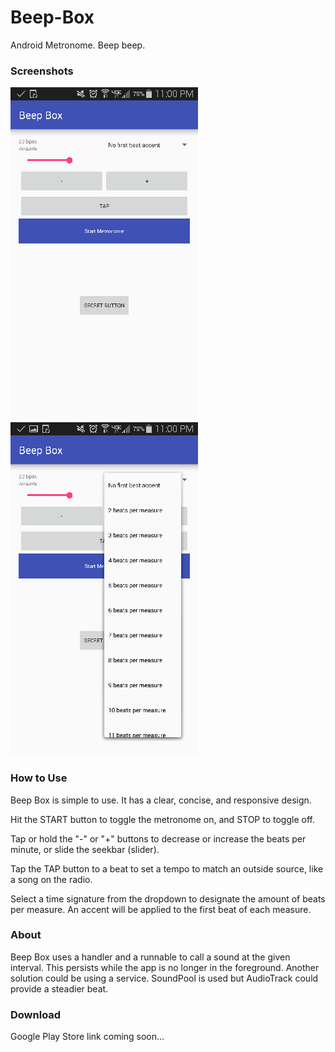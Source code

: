 # Beep-Box
Android Metronome. Beep beep.

### Screenshots
![Screenshot](/screenshots/beepbox-main.png)
![Screenshot](/screenshots/beepbox-timesignature.png)

### How to Use
Beep Box is simple to use. It has a clear, concise, and responsive design.

Hit the START button to toggle the metronome on, and STOP to toggle off. 

Tap or hold the "-" or "+" buttons to decrease or increase the beats per minute, or slide the seekbar (slider).

Tap the TAP button to a beat to set a tempo to match an outside source, like a song on the radio.

Select a time signature from the dropdown to designate the amount of beats per measure.  An accent will be applied to the first beat of each measure.

### About
Beep Box uses a handler and a runnable to call a sound at the given interval.  This persists while the app is no longer in the foreground.  Another solution could be using a service. SoundPool is used but AudioTrack could provide a steadier beat.

### Download
Google Play Store link coming soon...
